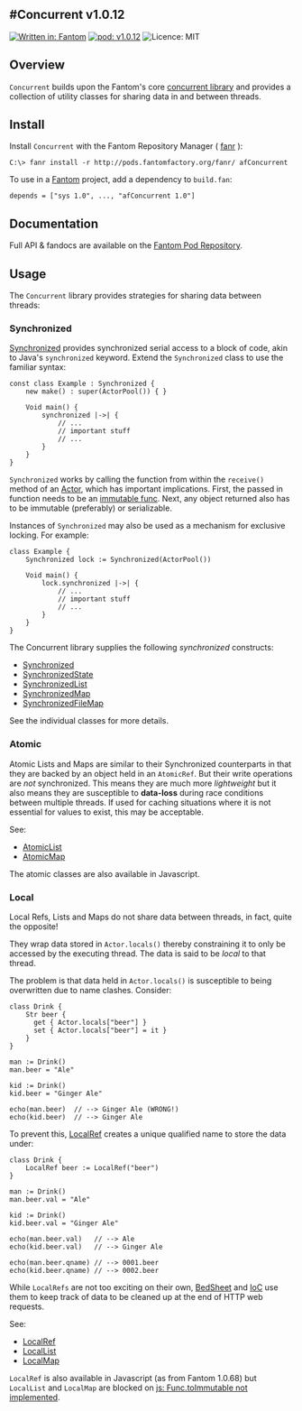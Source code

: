 #Concurrent v1.0.12
---
[![Written in: Fantom](http://img.shields.io/badge/written%20in-Fantom-lightgray.svg)](http://fantom.org/)
[![pod: v1.0.12](http://img.shields.io/badge/pod-v1.0.12-yellow.svg)](http://www.fantomfactory.org/pods/afConcurrent)
![Licence: MIT](http://img.shields.io/badge/licence-MIT-blue.svg)

## Overview

`Concurrent` builds upon the Fantom's core [concurrent library](http://fantom.org/doc/concurrent/index.html) and provides a collection of utility classes for sharing data in and between threads.

## Install

Install `Concurrent` with the Fantom Repository Manager ( [fanr](http://fantom.org/doc/docFanr/Tool.html#install) ):

    C:\> fanr install -r http://pods.fantomfactory.org/fanr/ afConcurrent

To use in a [Fantom](http://fantom.org/) project, add a dependency to `build.fan`:

    depends = ["sys 1.0", ..., "afConcurrent 1.0"]

## Documentation

Full API & fandocs are available on the [Fantom Pod Repository](http://pods.fantomfactory.org/pods/afConcurrent/).

## Usage

The `Concurrent` library provides strategies for sharing data between threads:

### Synchronized

[Synchronized](http://pods.fantomfactory.org/pods/afConcurrent/api/Synchronized) provides synchronized serial access to a block of code, akin to Java's `synchronized` keyword. Extend the `Synchronized` class to use the familiar syntax:

```
const class Example : Synchronized {
    new make() : super(ActorPool()) { }

    Void main() {
        synchronized |->| {
            // ...
            // important stuff
            // ...
        }
    }
}
```

`Synchronized` works by calling the function from within the `receive()` method of an [Actor](http://fantom.org/doc/concurrent/Actor.html), which has important implications. First, the passed in function needs to be an [immutable func](http://fantom.org/doc/sys/Func.html). Next, any object returned also has to be immutable (preferably) or serializable.

Instances of `Synchronized` may also be used as a mechanism for exclusive locking. For example:

```
class Example {
    Synchronized lock := Synchronized(ActorPool())

    Void main() {
        lock.synchronized |->| {
            // ...
            // important stuff
            // ...
        }
    }
}
```

The Concurrent library supplies the following *synchronized* constructs:

- [Synchronized](http://pods.fantomfactory.org/pods/afConcurrent/api/Synchronized)
- [SynchronizedState](http://pods.fantomfactory.org/pods/afConcurrent/api/SynchronizedState)
- [SynchronizedList](http://pods.fantomfactory.org/pods/afConcurrent/api/SynchronizedList)
- [SynchronizedMap](http://pods.fantomfactory.org/pods/afConcurrent/api/SynchronizedMap)
- [SynchronizedFileMap](http://pods.fantomfactory.org/pods/afConcurrent/api/SynchronizedFileMap)

See the individual classes for more details.

### Atomic

Atomic Lists and Maps are similar to their Synchronized counterparts in that they are backed by an object held in an `AtomicRef`. But their write operations are *not* synchronized. This means they are much more *lightweight* but it also means they are susceptible to **data-loss** during race conditions between multiple threads. If used for caching situations where it is not essential for values to exist, this may be acceptable.

See:

- [AtomicList](http://pods.fantomfactory.org/pods/afConcurrent/api/AtomicList)
- [AtomicMap](http://pods.fantomfactory.org/pods/afConcurrent/api/AtomicMap)

The atomic classes are also available in Javascript.

### Local

Local Refs, Lists and Maps do not share data between threads, in fact, quite the opposite!

They wrap data stored in `Actor.locals()` thereby constraining it to only be accessed by the executing thread. The data is said to be *local* to that thread.

The problem is that data held in `Actor.locals()` is susceptible to being overwritten due to name clashes. Consider:

```
class Drink {
    Str beer {
      get { Actor.locals["beer"] }
      set { Actor.locals["beer"] = it }
    }
}

man := Drink()
man.beer = "Ale"

kid := Drink()
kid.beer = "Ginger Ale"

echo(man.beer)  // --> Ginger Ale (WRONG!)
echo(kid.beer)  // --> Ginger Ale
```

To prevent this, [LocalRef](http://pods.fantomfactory.org/pods/afConcurrent/api/LocalRef) creates a unique qualified name to store the data under:

```
class Drink {
    LocalRef beer := LocalRef("beer")
}

man := Drink()
man.beer.val = "Ale"

kid := Drink()
kid.beer.val = "Ginger Ale"

echo(man.beer.val)   // --> Ale
echo(kid.beer.val)   // --> Ginger Ale

echo(man.beer.qname) // --> 0001.beer
echo(kid.beer.qname) // --> 0002.beer
```

While `LocalRefs` are not too exciting on their own, [BedSheet](http://pods.fantomfactory.org/pods/afBedSheet) and [IoC](http://pods.fantomfactory.org/pods/afIoc) use them to keep track of data to be cleaned up at the end of HTTP web requests.

See:

- [LocalRef](http://pods.fantomfactory.org/pods/afConcurrent/api/LocalRef)
- [LocalList](http://pods.fantomfactory.org/pods/afConcurrent/api/LocalList)
- [LocalMap](http://pods.fantomfactory.org/pods/afConcurrent/api/LocalMap)

`LocalRef` is also available in Javascript (as from Fantom 1.0.68) but `LocalList` and `LocalMap` are blocked on [      js: Func.toImmutable not implemented](http://fantom.org/forum/topic/1144#c4).


